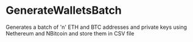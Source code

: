 # GenerateWalletsBatch
Generates a batch of 'n' ETH and BTC addresses and private keys using Nethereum and NBitcoin and store them in CSV file
